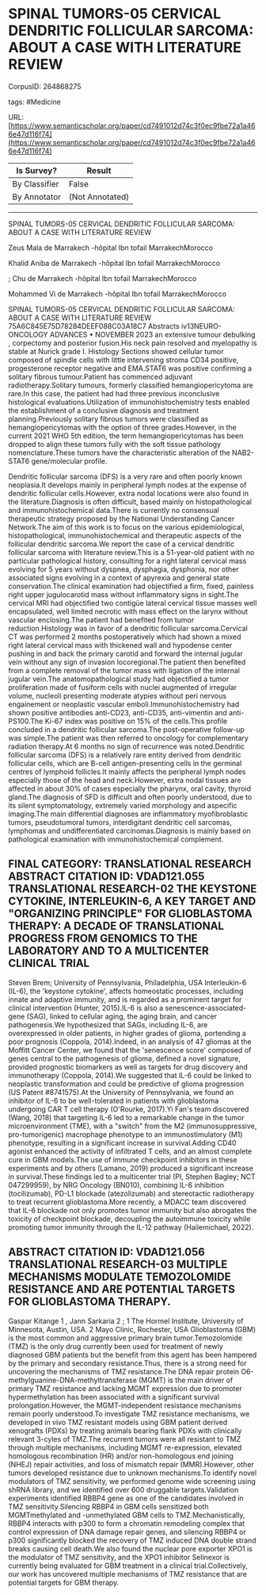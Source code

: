 # SPINAL TUMORS-05 CERVICAL DENDRITIC FOLLICULAR SARCOMA: ABOUT A CASE WITH LITERATURE REVIEW

CorpusID: 264868275
 
tags: #Medicine

URL: [https://www.semanticscholar.org/paper/cd7491012d74c3f0ec9fbe72a1a466e47d116f74](https://www.semanticscholar.org/paper/cd7491012d74c3f0ec9fbe72a1a466e47d116f74)
 
| Is Survey?        | Result          |
| ----------------- | --------------- |
| By Classifier     | False |
| By Annotator      | (Not Annotated) |

---

SPINAL TUMORS-05 CERVICAL DENDRITIC FOLLICULAR SARCOMA: ABOUT A CASE WITH LITERATURE REVIEW


Zeus Mala 
de Marrakech -hôpital Ibn tofail
MarrakechMorocco

Khalid Aniba 
de Marrakech -hôpital Ibn tofail
MarrakechMorocco

; Chu 
de Marrakech -hôpital Ibn tofail
MarrakechMorocco

Mohammed Vi 
de Marrakech -hôpital Ibn tofail
MarrakechMorocco

SPINAL TUMORS-05 CERVICAL DENDRITIC FOLLICULAR SARCOMA: ABOUT A CASE WITH LITERATURE REVIEW
75A6C845E75D78284DEEF088C03A18C7
Abstracts iv13NEURO-ONCOLOGY ADVANCES • NOVEMBER 2023 an extensive tumour debulking , corpectomy and posterior fusion.His neck pain resolved and myelopathy is stable at Nurick grade I. Histology Sections showed cellular tumor composed of spindle cells with little intervening stroma CD34 positive, progesterone receptor negative and EMA.STAT6 was positive confirming a solitary fibrous tumour.Patient has commenced adjuvant radiotherapy.Solitary tumours, formerly classified hemangiopericytoma are rare.In this case, the patient had had three previous inconclusive histological evaluations.Utilization of immunohistochemistry tests enabled the establishment of a conclusive diagnosis and treatment planning.Previously solitary fibrous tumors were classified as hemangiopericytomas with the option of three grades.However, in the current 2021 WHO 5th edition, the term hemangiopericytomas has been dropped to align these tumors fully with the soft tissue pathology nomenclature.These tumors have the characteristic alteration of the NAB2-STAT6 gene/molecular profile.

Dendritic follicular sarcoma (DFS) is a very rare and often poorly known neoplasia.It develops mainly in peripheral lymph nodes at the expense of dendritic follicular cells.However, extra nodal locations were also found in the literature.Diagnosis is often difficult, based mainly on histopathological and immunohistochemical data.There is currently no consensual therapeutic strategy proposed by the National Understanding Cancer Network.The aim of this work is to focus on the various epidemiological, histopathological, immunohistochemical and therapeutic aspects of the follicular dendritic sarcoma.We report the case of a cervical dendritic follicular sarcoma with literature review.This is a 51-year-old patient with no particular pathological history, consulting for a right lateral cervical mass evolving for 5 years without dyspnea, dysphagia, dysphonia, nor other associated signs evolving in a context of apyrexia and general state conservation.The clinical examination had objectified a firm, fixed, painless right upper jugulocarotid mass without inflammatory signs in sight.The cervical MRI had objectified two contigüe lateral cervical tissue masses well encapsulated, well limited necrotic with mass effect on the larynx without vascular enclosing.The patient had benefited from tumor reduction.Histology was in favor of a dendritic follicular sarcoma.Cervical CT was performed 2 months postoperatively which had shown a mixed right lateral cervical mass with thickened wall and hypodense center pushing in and back the primary carotid and forward the internal jugular vein without any sign of invasion locoregional.The patient then benefited from a complete removal of the tumor mass with ligation of the internal jugular vein.The anatomopathological study had objectified a tumor proliferation made of fusiform cells with nuclei augmented of irregular volume, nucleoli presenting moderate atypies without peri nervous engainement or neoplastic vascular emboli.Immunohistochemistry had shown positive antibodies anti-CD23, anti-CD35, anti-vimentin and anti-PS100.The Ki-67 index was positive on 15% of the cells.This profile concluded in a dendritic follicular sarcoma.The post-operative follow-up was simple.The patient was then referred to oncology for complementary radiation therapy.At 6 months no sign of recurrence was noted.Dendritic follicular sarcoma (DFS) is a relatively rare entity derived from dendritic follicular cells, which are B-cell antigen-presenting cells in the germinal centres of lymphoid follicles.It mainly affects the peripheral lymph nodes especially those of the head and neck.However, extra nodal tissues are affected in about 30% of cases especially the pharynx, oral cavity, thyroid gland.The diagnosis of SFD is difficult and often poorly understood, due to its silent symptomatology, extremely varied morphology and aspecific imaging.The main differential diagnoses are inflammatory myofibroblastic tumors, pseudotumoral tumors, interdigitant dendritic cell sarcomas, lymphomas and undifferentiated carcinomas.Diagnosis is mainly based on pathological examination with immunohistochemical complement.


## FINAL CATEGORY: TRANSLATIONAL RESEARCH ABSTRACT CITATION ID: VDAD121.055 TRANSLATIONAL RESEARCH-02 THE KEYSTONE CYTOKINE, INTERLEUKIN-6, A KEY TARGET AND "ORGANIZING PRINCIPLE" FOR GLIOBLASTOMA THERAPY: A DECADE OF TRANSLATIONAL PROGRESS FROM GENOMICS TO THE LABORATORY AND TO A MULTICENTER CLINICAL TRIAL

Steven Brem; University of Pennsylvania, Philadelphia, USA Interleukin-6 (IL-6), the 'keystone cytokine', affects homeostatic processes, including innate and adaptive immunity, and is regarded as a prominent target for clinical intervention (Hunter, 2015).IL-6 is also a senescence-associated-gene (SAG), linked to cellular aging, the aging brain, and cancer pathogenesis.We hypothesized that SAGs, including IL-6, are overexpressed in older patients, in higher grades of glioma, portending a poor prognosis (Coppola, 2014).Indeed, in an analysis of 47 gliomas at the Moffitt Cancer Center, we found that the 'senescence score' composed of genes central to the pathogenesis of glioma, defined a novel signature, provided prognostic biomarkers as well as targets for drug discovery and immunotherapy (Coppola, 2014).We suggested that IL-6 could be linked to neoplastic transformation and could be predictive of glioma progression (US Patent #8741575).At the University of Pennsylvania, we found an inhibitor of IL-6 to be well-tolerated in patients with glioblastoma undergoing CAR T cell therapy (O'Rourke, 2017).Yi Fan's team discovered (Wang, 2018) that targeting IL-6 led to a remarkable change in the tumor microenvironment (TME), with a "switch" from the M2 (immunosuppressive, pro-tumorigenic) macrophage phenotype to an immunostimulatory (M1) phenotype, resulting in a significant increase in survival.Adding CD40 agonist enhanced the activity of infiltrated T cells, and an almost complete cure in GBM models.The use of immune checkpoint inhibitors in these experiments and by others (Lamano, 2019) produced a significant increase in survival.These findings led to a multicenter trial (PI, Stephen Bagley; NCT 047299959), by NRG Oncology (BN010), combining IL-6 inhibition (tocilizumab), PD-L1 blockade (atezolizumab) and stereotactic radiotherapy to treat recurrent glioblastoma.More recently, a MDACC team discovered that IL-6 blockade not only promotes tumor immunity but also abrogates the toxicity of checkpoint blockade, decoupling the autoimmune toxicity while promoting tumor immunity through the IL-12 pathway (Hailemichael, 2022).


## ABSTRACT CITATION ID: VDAD121.056 TRANSLATIONAL RESEARCH-03 MULTIPLE MECHANISMS MODULATE TEMOZOLOMIDE RESISTANCE AND ARE POTENTIAL TARGETS FOR GLIOBLASTOMA THERAPY.

Gaspar Kitange 1 , Jann Sarkaria 2 ; 1 The Hormel Institute, University of Minnesota, Austin, USA. 2 Mayo Clinic, Rochester, USA Glioblastoma (GBM) is the most common and aggressive primary brain tumor.Temozolomide (TMZ) is the only drug currently been used for treatment of newly diagnosed GBM patients but the benefit from this agent has been hampered by the primary and secondary resistance.Thus, there is a strong need for uncovering the mechanisms of TMZ resistance.The DNA repair protein O6-methylguanine-DNA-methyltransferase (MGMT) is the main driver of primary TMZ resistance and lacking MGMT expression due to promoter hypermethylation has been associated with a significant survival prolongation.However, the MGMT-independent resistance mechanisms remain poorly understood.To investigate TMZ resistance mechanisms, we developed in vivo TMZ resistant models using GBM patient derived xenografts (PDXs) by treating animals bearing flank PDXs with clinically relevant 3-cyles of TMZ.The recurrent tumors were all resistant to TMZ through multiple mechanisms, including MGMT re-expression, elevated homologous recombination (HR) and/or non-homologous end joining (NHEJ) repair activities, and loss of mismatch repair (MMR).However, other tumors developed resistance due to unknown mechanisms.To identify novel modulators of TMZ sensitivity, we performed genome wide screening using shRNA library, and we identified over 600 druggable targets.Validation experiments identified RBBP4 gene as one of the candidates involved in TMZ sensitivity.Silencing RBBP4 in GBM cells sensitized both MGMTmethylated and -unmethylated GBM cells to TMZ.Mechanistically, RBBP4 interacts with p300 to form a chromatin remodeling complex that control expression of DNA damage repair genes, and silencing RBBP4 or p300 significantly blocked the recovery of TMZ induced DNA double strand breaks causing cell death.We also found the nuclear pore exporter XPO1 is the modulator of TMZ sensitivity, and the XPO1 inhibitor Selinexor is currently being evaluated for GBM treatment in a clinical trial.Collectively, our work has uncovered multiple mechanisms of TMZ resistance that are potential targets for GBM therapy.